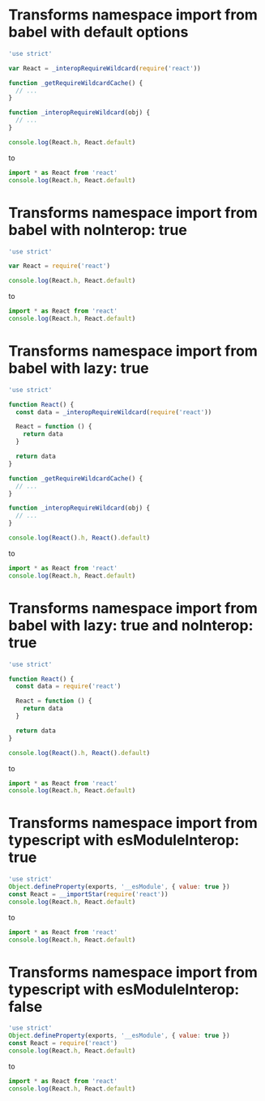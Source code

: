 # Transforms namespace import from babel with default options

```js
'use strict'

var React = _interopRequireWildcard(require('react'))

function _getRequireWildcardCache() {
  // ...
}

function _interopRequireWildcard(obj) {
  // ...
}

console.log(React.h, React.default)
```

to

```js
import * as React from 'react'
console.log(React.h, React.default)
```

# Transforms namespace import from babel with noInterop: true

```js
'use strict'

var React = require('react')

console.log(React.h, React.default)
```

to

```js
import * as React from 'react'
console.log(React.h, React.default)
```

# Transforms namespace import from babel with lazy: true

```js
'use strict'

function React() {
  const data = _interopRequireWildcard(require('react'))

  React = function () {
    return data
  }

  return data
}

function _getRequireWildcardCache() {
  // ...
}

function _interopRequireWildcard(obj) {
  // ...
}

console.log(React().h, React().default)
```

to

```js
import * as React from 'react'
console.log(React.h, React.default)
```

# Transforms namespace import from babel with lazy: true and noInterop: true

```js
'use strict'

function React() {
  const data = require('react')

  React = function () {
    return data
  }

  return data
}

console.log(React().h, React().default)
```

to

```js
import * as React from 'react'
console.log(React.h, React.default)
```

# Transforms namespace import from typescript with esModuleInterop: true

```js
'use strict'
Object.defineProperty(exports, '__esModule', { value: true })
const React = __importStar(require('react'))
console.log(React.h, React.default)
```

to

```js
import * as React from 'react'
console.log(React.h, React.default)
```

# Transforms namespace import from typescript with esModuleInterop: false

```js
'use strict'
Object.defineProperty(exports, '__esModule', { value: true })
const React = require('react')
console.log(React.h, React.default)
```

to

```js
import * as React from 'react'
console.log(React.h, React.default)
```
